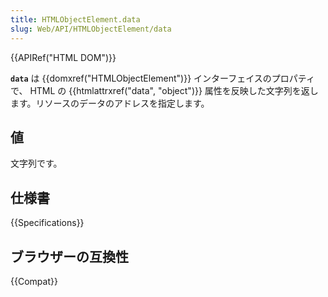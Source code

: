 ```yaml
---
title: HTMLObjectElement.data
slug: Web/API/HTMLObjectElement/data
---
```


{{APIRef("HTML DOM")}}

**`data`** は {{domxref("HTMLObjectElement")}} インターフェイスのプロパティで、 HTML の {{htmlattrxref("data", "object")}} 属性を反映した文字列を返します。リソースのデータのアドレスを指定します。

## 値

文字列です。

## 仕様書

{{Specifications}}

## ブラウザーの互換性

{{Compat}}
